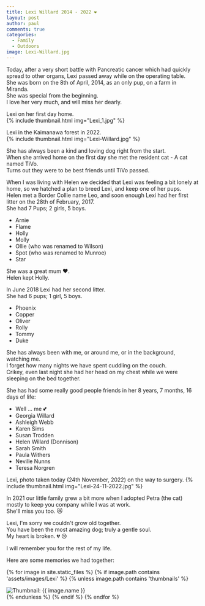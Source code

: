 ```yaml
---
title: Lexi Willard 2014 - 2022 ❤️
layout: post
author: paul
comments: true
categories:
  - Family
  - Outdoors
image: Lexi-Willard.jpg
---
```

Today, after a very short battle with Pancreatic cancer which had quickly spread to other organs, Lexi passed away while on the operating table.  
She was born on the 8th of April, 2014, as an only pup, on a farm in Miranda.  
She was special from the beginning.  
I love her very much, and will miss her dearly.  


Lexi on her first day home.  
{% include thumbnail.html img="Lexi_1.jpg" %}  

Lexi in the Kaimanawa forest in 2022.  
{% include thumbnail.html img="Lexi-Willard.jpg" %}  

She has always been a kind and loving dog right from the start.  
When she arrived home on the first day she met the resident cat - A cat named TiVo.  
Turns out they were to be best friends until TiVo passed.  

When I was living with Helen we decided that Lexi was feeling a bit lonely at home, so we hatched a plan to breed Lexi, and keep one of her pups.  
Helen met a Border Collie name Leo, and soon enough Lexi had her first litter on the 28th of February, 2017.  
She had 7 Pups; 2 girls, 5 boys.  
* Arnie
* Flame
* Holly
* Molly
* Ollie (who was renamed to Wilson)
* Spot (who was renamed to Munroe)
* Star

She was a great mum ❤️.  
Helen kept Holly.  

In June 2018 Lexi had her second litter.  
She had 6 pups; 1 girl, 5 boys.  
* Phoenix
* Copper
* Oliver
* Rolly
* Tommy
* Duke

She has always been with me, or around me, or in the background, watching me.  
I forget how many nights we have spent cuddling on the couch.  
Crikey, even last night she had her head on my chest while we were sleeping on the bed together.  

She has had some really good people friends in her 8 years, 7 months, 16 days of life:  
* Well ... me 💕
* Georgia Willard
* Ashleigh Webb
* Karen Sims
* Susan Trodden
* Helen Willard (Donnison)
* Sarah Smith
* Paula Withers
* Neville Nunns
* Teresa Norgren


Lexi, photo taken today (24th November, 2022) on the way to surgery.
{% include thumbnail.html img="Lexi-24-11-2022.jpg" %}  

In 2021 our little family grew a bit more when I adopted Petra (the cat) mostly to keep you company while I was at work.  
She'll miss you too. 😿  

Lexi, I'm sorry we couldn't grow old together.  
You have been the most amazing dog; truly a gentle soul.  
My heart is broken. 💔 😢  

I will remember you for the rest of my life.  

Here are some memories we had together:  

<div class="masonrygallery card-columns no-gutters">

 {% for image in site.static_files %}
 {% if image.path contains 'assets/images/Lexi' %}
 {% unless image.path contains 'thumbnails' %}
 <div class="card">
  <div class="thumbnail">
   <img src="{{ site.url }}/{{ image.basename | prepend: 'assets/images/Lexi/thumbnails/' | append: image.extname }}" alt="Thumbnail: {{ image.name }}" rel="lightbox" class="thumbnail">
  </div>
 </div>
 {% endunless %}
 {% endif %}
 {% endfor %}
</div>
